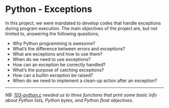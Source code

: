 # Python - Exceptions

In this project, we were mandated to develop codes that handle exceptions during
program execution. The main objectives of the project are, but not limited to, answering
the following questions;

- Why Python programming is awesome?
- What’s the difference between errors and exceptions?
- What are exceptions and how to use them?
- When do we need to use exceptions?
- How can an exception be correctly handled?
- What’s the purpose of catching exceptions?
- How can a builtin exception be raised?
- When do we need to implement a clean-up action after an exception?

---

_NB: [103-python.c](https://github.com/chee-zaram/alx-higher_level_programming/blob/main/0x05-python-exceptions/103-python.c)
needed us to three functions that print some basic info about Python lists,
Python bytes, and Python float objectives_.
